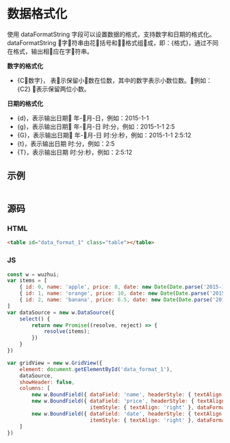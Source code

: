 # 数据格式化

使用 dataFormatString 字段可以设置数据的格式，支持数字和日期的格式化。dataFormatString 字符串由花括号和格式组成，即：{格式}，通过不同在格式，输出相应在字符串。 

**数字的格式化**

* {C数字}， 表示保留小数在位数，其中的数字表示小数位数。例如：{C2} 表示保留两位小数。

**日期的格式化**

* {d}，表示输出日期 年-月-日，例如：2015-1-1
* {g}，表示输出日期 年-月-日 时:分，例如：2015-1-1 2:5
* {G}，表示输出日期 年-月-日 时:分:秒，例如：2015-1-1 2:5:12
* {t}，表示输出日期 时:分，例如：2:5
* {T}，表示输出日期 时:分:秒，例如：2:5:12


## 示例

<table id="data_format_1" class="table"></table>

## 源码
### HTML
```html
<table id="data_format_1" class="table"></table>
```
### JS
```js
const w = wuzhui;
var items = [
    { id: 0, name: 'apple', price: 8, date: new Date(Date.parse('2015-1-9')) },
    { id: 1, name: 'orange', price: 10, date: new Date(Date.parse('2015-2-8')) },
    { id: 2, name: 'banana', price: 6.5, date: new Date(Date.parse('2015-3-4')) }
]
var dataSource = new w.DataSource({
    select() {
        return new Promise((resolve, reject) => {
            resolve(items);
        })
    }
})

var gridView = new w.GridView({
    element: document.getElementById('data_format_1'),
    dataSource,
    showHeader: false,
    columns: [
        new w.BoundField({ dataField: 'name', headerStyle: { textAlign: 'center' } }),
        new w.BoundField({ dataField: 'price', headerStyle: { textAlign: 'center' }, 
                           itemStyle: { textAlign: 'right' }, dataFormatString: '¥{C2}' }),
        new w.BoundField({ dataField: 'date', headerStyle: { textAlign: 'center' }, 
                           itemStyle: { textAlign: 'right' }, dataFormatString: '有效日期：{d}' })
    ]
})
```
